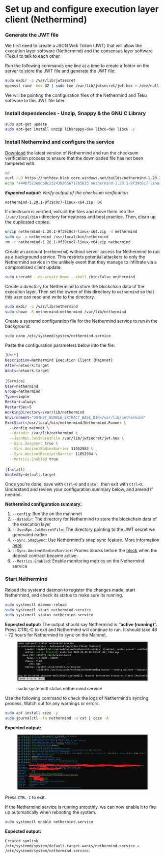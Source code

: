 # Set up and configure execution layer client (Nethermind)

### Generate the JWT file

We first need to create a JSON Web Token (JWT) that will allow the execution layer software (Nethermind) and the consensus layer software (Teku) to talk to each other.

Run the following commands one line at a time to create a folder on the server to store the JWT file and generate the JWT file:

```bash
sudo mkdir -p /var/lib/jwtsecret
openssl rand -hex 32 | sudo tee /var/lib/jwtsecret/jwt.hex > /dev/null
```

We will be pointing the configuration files of the Nethermind and Teku software to this JWT file later.

### Install dependencies - Unzip, Snappy & the GNU C Library

```bash
sudo apt-get update
sudo apt-get install unzip libsnappy-dev libc6-dev libc6 -y
```

### Install Nethermind and configure the service

[Download](https://downloads.nethermind.io/) the latest version of Nethermind and run the checksum verification process to ensure that the downloaded file has not been tampered with.

```bash
cd
curl -LO https://nethdev.blob.core.windows.net/builds/nethermind-1.20.1-9f39c0c7-linux-x64.zip
echo "444bf523e0db9c23243b365e717b5b15 nethermind-1.20.1-9f39c0c7-linux-x64.zip" | md5sum --check
```

_**Expected output:** Verify output of the checksum verification_

```
nethermind-1.20.1-9f39c0c7-linux-x64.zip: OK
```

If checksum is verified, extract the files and move them into the `(/usr/local/bin)` directory for neatness and best practice. Then, clean up the duplicated copies.

```bash
unzip nethermind-1.20.1-9f39c0c7-linux-x64.zip -d nethermind
sudo cp -a nethermind /usr/local/bin/nethermind
rm -r nethermind-1.20.1-9f39c0c7-linux-x64.zip nethermind
```

Create an account (`nethermind`) without server access for Nethermind to run as a background service. This restricts potential attackers to only the Nethermind service in the unlikely event that they manage to infiltrate via a compromised client update.

```bash
sudo useradd --no-create-home --shell /bin/false nethermind
```

Create a directory for Nethermind to store the blockchain data of the execution layer. Then set the owner of this directory to `nethermind` so that this user can read and write to the directory.

```bash
sudo mkdir -p /var/lib/nethermind
sudo chown -R nethermind:nethermind /var/lib/nethermind
```

Create a systemd configuration file for the Nethermind service to run in the background.

```bash
sudo nano /etc/systemd/system/nethermind.service
```

Paste the configuration parameters below into the file:

```bash
[Unit]
Description=Nethermind Execution Client (Mainnet)
After=network.target
Wants=network.target

[Service]
User=nethermind
Group=nethermind
Type=simple
Restart=always
RestartSec=5
WorkingDirectory=/var/lib/nethermind
Environment="DOTNET_BUNDLE_EXTRACT_BASE_DIR=/var/lib/nethermind"
ExecStart=/usr/local/bin/nethermind/Nethermind.Runner \
  --config mainnet \
  --datadir /var/lib/nethermind \
  --JsonRpc.JwtSecretFile /var/lib/jwtsecret/jwt.hex \
  --Sync.SnapSync true \
  --Sync.AncientBodiesBarrier 11052984 \
  --Sync.AncientReceiptsBarrier 11052984 \
  --Metrics.Enabled true 
  
[Install]
WantedBy=default.target
```

Once you're done, save with `Ctrl+O` and `Enter`, then exit with `Ctrl+X`. Understand and review your configuration summary below, and amend if needed.

**Nethermind configuration summary:**

1. `--config`: Run the on the mainnnet
2. `--datadir`: The directory for Nethermind to store the blockchain data of the execution layer
3. `--JsonRpc.JwtSecretFile`: The directory pointing to the JWT secret we generated earlier
4. `--Sync.SnapSync`: Use Nethermind's snap sync feature. More information [here](https://docs.nethermind.io/nethermind/ethereum-client/sync-modes)
5. `--Sync.AncientBodiesBarrier`: Prunes blocks before the [block](https://github.com/eth-clients/eth2-networks/blob/master/shared/mainnet/deposit\_contract\_block.txt) when the deposit contract became active.
6. `--Metrics.Enabled`: Enable monitoring metrics on the Nethermind service

### Start Nethermind

Reload the systemd daemon to register the changes made, start Nethermind, and check its status to make sure its running.

```bash
sudo systemctl daemon-reload
sudo systemctl start nethermind.service
sudo systemctl status nethermind.service
```

**Expected output:** The output should say Nethermind is **“active (running)”.** Press CTRL-C to exit and Nethermind will continue to run. It should take 48 - 72 hours for Nethermind to sync on the Mainnet.

<figure><img src="../.gitbook/assets/image (7) (1).png" alt=""><figcaption><p>sudo systemctl status nethermind.service</p></figcaption></figure>

Use the following command to check the logs of Nethermind’s syncing process. Watch out for any warnings or errors.

```bash
sudo apt install ccze -y
sudo journalctl -fu nethermind -o cat | ccze -A
```

**Expected output:**

<figure><img src="../.gitbook/assets/image (38).png" alt=""><figcaption></figcaption></figure>

Press `CTRL-C` to exit.

If the Nethermind service is running smoothly, we can now enable it to fire up automatically when rebooting the system.

```bash
sudo systemctl enable nethermind.service
```

**Expected output:**

```
Created symlink /etc/systemd/system/default.target.wants/nethermind.service → /etc/systemd/system/nethermind.service.
```
